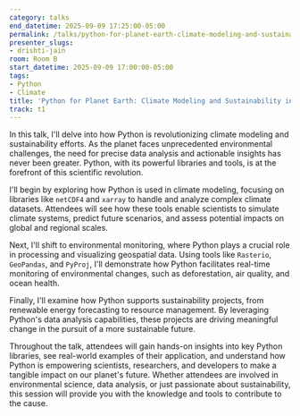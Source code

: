 ```yaml
---
category: talks
end_datetime: 2025-09-09 17:25:00-05:00
permalink: /talks/python-for-planet-earth-climate-modeling-and-sustainability-in-action/
presenter_slugs:
- drishti-jain
room: Room B
start_datetime: 2025-09-09 17:00:00-05:00
tags:
- Python
- Climate
title: 'Python for Planet Earth: Climate Modeling and Sustainability in Action'
track: t1
---
```


In this talk, I'll delve into how Python is revolutionizing climate modeling and sustainability efforts. As the planet faces unprecedented environmental challenges, the need for precise data analysis and actionable insights has never been greater. Python, with its powerful libraries and tools, is at the forefront of this scientific revolution. 

  

I'll begin by exploring how Python is used in climate modeling, focusing on libraries like `netCDF4` and `xarray` to handle and analyze complex climate datasets. Attendees will see how these tools enable scientists to simulate climate systems, predict future scenarios, and assess potential impacts on global and regional scales. 

  

Next, I'll shift to environmental monitoring, where Python plays a crucial role in processing and visualizing geospatial data. Using tools like `Rasterio`, `GeoPandas`, and `PyProj`, I'll demonstrate how Python facilitates real-time monitoring of environmental changes, such as deforestation, air quality, and ocean health. 

  

Finally, I'll examine how Python supports sustainability projects, from renewable energy forecasting to resource management. By leveraging Python's data analysis capabilities, these projects are driving meaningful change in the pursuit of a more sustainable future. 

  

Throughout the talk, attendees will gain hands-on insights into key Python libraries, see real-world examples of their application, and understand how Python is empowering scientists, researchers, and developers to make a tangible impact on our planet's future. Whether attendees are involved in environmental science, data analysis, or just passionate about sustainability, this session will provide you with the knowledge and tools to contribute to the cause.